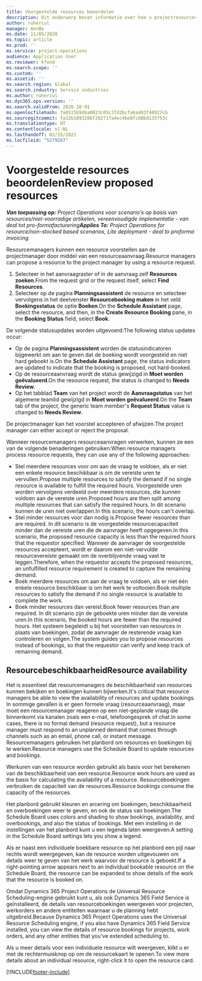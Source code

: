 ```yaml
---
title: Voorgestelde resources beoordelen
description: Dit onderwerp bevat informatie over hoe u projectresources kunt voorstellen.
author: ruhercul
manager: AnnBe
ms.date: 11/05/2020
ms.topic: article
ms.prod: ''
ms.service: project-operations
audience: Application User
ms.reviewer: kfend
ms.search.scope: ''
ms.custom: ''
ms.assetid: ''
ms.search.region: Global
ms.search.industry: Service industries
ms.author: ruhercul
ms.dyn365.ops.version: ''
ms.search.validFrom: 2020-10-01
ms.openlocfilehash: fa0515b9d6a0023c05c37d2bcfa6a403f48927cb
ms.sourcegitcommit: fa32b1893286f20271fa4ec4be8fc68bd135f53c
ms.translationtype: HT
ms.contentlocale: nl-NL
ms.lasthandoff: 02/15/2021
ms.locfileid: "5279267"
---
```

# <a name="review-proposed-resources"></a><span data-ttu-id="8566e-103">Voorgestelde resources beoordelen</span><span class="sxs-lookup"><span data-stu-id="8566e-103">Review proposed resources</span></span>

<span data-ttu-id="8566e-104">_**Van toepassing op:** Project Operations voor scenario's op basis van resources/niet-voorradige artikelen, vereenvoudigde implementatie - van deal tot pro-formafacturering_</span><span class="sxs-lookup"><span data-stu-id="8566e-104">_**Applies To:** Project Operations for resource/non-stocked based scenarios, Lite deployment - deal to proforma invoicing_</span></span>

<span data-ttu-id="8566e-105">Resourcemanagers kunnen een resource voorstellen aan de projectmanager door middel van een resourceaanvraag.</span><span class="sxs-lookup"><span data-stu-id="8566e-105">Resource managers can propose a resource to the project manager by using a resource request.</span></span>

1. <span data-ttu-id="8566e-106">Selecteer in het aanvraagraster of in de aanvraag zelf **Resources zoeken**.</span><span class="sxs-lookup"><span data-stu-id="8566e-106">From the request grid or the request itself, select **Find Resources**.</span></span>
2. <span data-ttu-id="8566e-107">Selecteer op de pagina **Planningsassistent** de resource en selecteer vervolgens in het deelvenster **Resourceboeking maken** in het veld **Boekingsstatus** de optie **Boeken**.</span><span class="sxs-lookup"><span data-stu-id="8566e-107">On the **Schedule Assistant** page, select the resource, and then, in the **Create Resource Booking** pane, in the **Booking Status** field, select **Book**.</span></span>

<span data-ttu-id="8566e-108">De volgende statusupdates worden uitgevoerd:</span><span class="sxs-lookup"><span data-stu-id="8566e-108">The following status updates occur:</span></span>

- <span data-ttu-id="8566e-109">Op de pagina **Planningsassistent** worden de statusindicatoren bijgewerkt om aan te geven dat de boeking wordt voorgesteld en niet hard geboekt is.</span><span class="sxs-lookup"><span data-stu-id="8566e-109">On the **Schedule Assistant** page, the status indicators are updated to indicate that the booking is proposed, not hard-booked.</span></span>
- <span data-ttu-id="8566e-110">Op de resourceaanvraag wordt de status gewijzigd in **Moet worden geëvalueerd**.</span><span class="sxs-lookup"><span data-stu-id="8566e-110">On the resource request, the status is changed to **Needs Review**.</span></span>
- <span data-ttu-id="8566e-111">Op het tabblad **Team** van het project wordt de **Aanvraagstatus** van het algemene teamlid gewijzigd in **Moet worden geëvalueerd**.</span><span class="sxs-lookup"><span data-stu-id="8566e-111">On the **Team** tab of the project, the generic team member's **Request Status** value is changed to **Needs Review**.</span></span>

<span data-ttu-id="8566e-112">De projectmanager kan het voorstel accepteren of afwijzen.</span><span class="sxs-lookup"><span data-stu-id="8566e-112">The project manager can either accept or reject the proposal.</span></span>

<span data-ttu-id="8566e-113">Wanneer resourcemanagers resourceaanvragen verwerken, kunnen ze een van de volgende benaderingen gebruiken:</span><span class="sxs-lookup"><span data-stu-id="8566e-113">When resource managers process resource requests, they can use any of the following approaches:</span></span>

- <span data-ttu-id="8566e-114">Stel meerdere resources voor om aan de vraag te voldoen, als er niet een enkele resource beschikbaar is om de vereiste uren te vervullen.</span><span class="sxs-lookup"><span data-stu-id="8566e-114">Propose multiple resources to satisfy the demand if no single resource is available to fulfill the required hours.</span></span> <span data-ttu-id="8566e-115">Voorgestelde uren worden vervolgens verdeeld over meerdere resources, die kunnen voldoen aan de vereiste uren.</span><span class="sxs-lookup"><span data-stu-id="8566e-115">Proposed hours are then split among multiple resources that can satisfy the required hours.</span></span> <span data-ttu-id="8566e-116">In dit scenario kunnen de uren niet overlappen.</span><span class="sxs-lookup"><span data-stu-id="8566e-116">In this scenario, the hours can't overlap.</span></span>
- <span data-ttu-id="8566e-117">Stel minder resources voor dan nodig is.</span><span class="sxs-lookup"><span data-stu-id="8566e-117">Propose fewer resources than are required.</span></span> <span data-ttu-id="8566e-118">In dit scenario is de voorgestelde resourcecapaciteit minder dan de vereiste uren die de aanvrager heeft opgegeven.</span><span class="sxs-lookup"><span data-stu-id="8566e-118">In this scenario, the proposed resource capacity is less than the required hours that the requestor specified.</span></span> <span data-ttu-id="8566e-119">Wanneer de aanvrager de voorgestelde resources accepteert, wordt er daarom een niet-vervulde resourcevereiste gemaakt om de overblijvende vraag vast te leggen.</span><span class="sxs-lookup"><span data-stu-id="8566e-119">Therefore, when the requestor accepts the proposed resources, an unfulfilled resource requirement is created to capture the remaining demand.</span></span>
- <span data-ttu-id="8566e-120">Boek meerdere resources om aan de vraag te voldoen, als er niet één enkele resource beschikbaar is om het werk te voltooien.</span><span class="sxs-lookup"><span data-stu-id="8566e-120">Book multiple resources to satisfy the demand if no single resource is available to complete the work.</span></span>
- <span data-ttu-id="8566e-121">Boek minder resources dan vereist.</span><span class="sxs-lookup"><span data-stu-id="8566e-121">Book fewer resources than are required.</span></span> <span data-ttu-id="8566e-122">In dit scenario zijn de geboekte uren minder dan de vereiste uren.</span><span class="sxs-lookup"><span data-stu-id="8566e-122">In this scenario, the booked hours are fewer than the required hours.</span></span> <span data-ttu-id="8566e-123">Het systeem begeleidt u bij het voorstellen van resources in plaats van boekingen, zodat de aanvrager de resterende vraag kan controleren en volgen.</span><span class="sxs-lookup"><span data-stu-id="8566e-123">The system guides you to propose resources instead of bookings, so that the requestor can verify and keep track of remaining demand.</span></span>

## <a name="resource-availability"></a><span data-ttu-id="8566e-124">Resourcebeschikbaarheid</span><span class="sxs-lookup"><span data-stu-id="8566e-124">Resource availability</span></span>

<span data-ttu-id="8566e-125">Het is essentieel dat resourcemanagers de beschikbaarheid van resources kunnen bekijken en boekingen kunnen bijwerken.</span><span class="sxs-lookup"><span data-stu-id="8566e-125">It's critical that resource managers be able to view the availability of resources and update bookings.</span></span> <span data-ttu-id="8566e-126">In sommige gevallen is er geen formele vraag (resourceaanvraag), maar moet een resourcemanager reageren op een niet-geplande vraag die binnenkomt via kanalen zoals een e-mail, telefoongesprek of chat.</span><span class="sxs-lookup"><span data-stu-id="8566e-126">In some cases, there is no formal demand (resource request), but a resource manager must respond to an unplanned demand that comes through channels such as an email, phone call, or instant message.</span></span> <span data-ttu-id="8566e-127">Resourcemanagers gebruiken het planbord om resources en boekingen bij te werken.</span><span class="sxs-lookup"><span data-stu-id="8566e-127">Resource managers use the Schedule Board to update resources and bookings.</span></span>

<span data-ttu-id="8566e-128">Werkuren van een resource worden gebruikt als basis voor het berekenen van de beschikbaarheid van een resource.</span><span class="sxs-lookup"><span data-stu-id="8566e-128">Resource work hours are used as the basis for calculating the availability of a resource.</span></span> <span data-ttu-id="8566e-129">Resourceboekingen verbruiken de capaciteit van de resources.</span><span class="sxs-lookup"><span data-stu-id="8566e-129">Resource bookings consume the capacity of the resources.</span></span>

<span data-ttu-id="8566e-130">Het planbord gebruikt kleuren en arcering om boekingen, beschikbaarheid en overboekingen weer te geven, en ook de status van boekingen.</span><span class="sxs-lookup"><span data-stu-id="8566e-130">The Schedule Board uses colors and shading to show bookings, availability, and overbookings, and also the status of bookings.</span></span> <span data-ttu-id="8566e-131">Met een instelling in de instellingen van het planbord kunt u een legenda laten weergeven.</span><span class="sxs-lookup"><span data-stu-id="8566e-131">A setting in the Schedule Board settings lets you show a legend.</span></span>

<span data-ttu-id="8566e-132">Als er naast een individuele boekbare resource op het planbord een pijl naar rechts wordt weergegeven, kan de resource worden uitgevouwen om details weer te geven van het werk waarvoor de resource is geboekt.</span><span class="sxs-lookup"><span data-stu-id="8566e-132">If a right-pointing arrow appears next to an individual bookable resource on the Schedule Board, the resource can be expanded to show details of the work that the resource is booked on.</span></span>

<span data-ttu-id="8566e-133">Omdat Dynamics 365 Project Operations de Universal Resource Scheduling-engine gebruikt kunt u, als ook Dynamics 365 Field Service is geïnstalleerd, de details van resourceboekingen weergeven voor projecten, werkorders en andere entiteiten waarnaar u de planning hebt uitgebreid.</span><span class="sxs-lookup"><span data-stu-id="8566e-133">Because Dynamics 365 Project Operations uses the Universal Resource Scheduling engine, if you also have Dynamics 365 Field Service installed, you can view the details of resource bookings for projects, work orders, and any other entities that you've extended scheduling to.</span></span>

<span data-ttu-id="8566e-134">Als u meer details voor een individuele resource wilt weergeven, klikt u er met de rechtermuisknop op om de resourcekaart te openen.</span><span class="sxs-lookup"><span data-stu-id="8566e-134">To view more details about an individual resource, right-click it to open the resource card.</span></span>



[!INCLUDE[footer-include](../includes/footer-banner.md)]